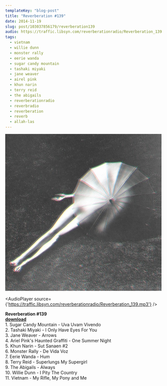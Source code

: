 ```yaml
---
templateKey: "blog-post"
title: "Reverberation #139"
date: 2014-11-19
slug: post/103037856179/reverberation139
audio: https://traffic.libsyn.com/reverberationradio/Reverberation_139.mp3
tags:
  - vietnam
  - willie dunn
  - monster rally
  - eerie wanda
  - sugar candy mountain
  - tashaki miyaki
  - jane weaver
  - airel pink
  - khun narin
  - terry reid
  - the abigails
  - reverberationradio
  - reverbradio
  - reverberation
  - reverb
  - allah-las
---
```


![Reverberation #139](../images/36d46f3e077be25daba4f683bfec05f7f69b4b5767c3bfb8e10e8b9e730c865b.jpg)

<AudioPlayer source={'https://traffic.libsyn.com/reverberationradio/Reverberation_139.mp3'} />

<p><strong>Reverberation #139<a href="https://traffic.libsyn.com/reverberationradio/Reverberation_139.mp3" title="download" target="_blank"><br />download</a><a href="https://traffic.libsyn.com/reverberationradio/Reverberation_139.mp3" title="download" target="_blank"><br /></a></strong>1. Sugar Candy Mountain - Uva Uvam Vivendo<br />2. Tashaki Miyaki - I Only Have Eyes For You<br />3. Jane Weaver - Arrows<br />4. Ariel Pink's Haunted Graffiti - One Summer Night<br />5. Khun Narin - Sut Sanaen #2<br />6. Monster Rally - De Vida Voz <br />7. Eerie Wanda - Hum<br />8. Terry Reid - Superlungs My Supergirl<br />9. The Abigails - Always<br />10. Willie Dunn - I Pity The Country<br />11. Vietnam - My Rifle, My Pony and Me</p>
